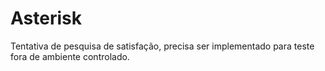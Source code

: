# Asterisk

Tentativa de pesquisa de satisfação, precisa ser implementado para teste fora de ambiente controlado.
